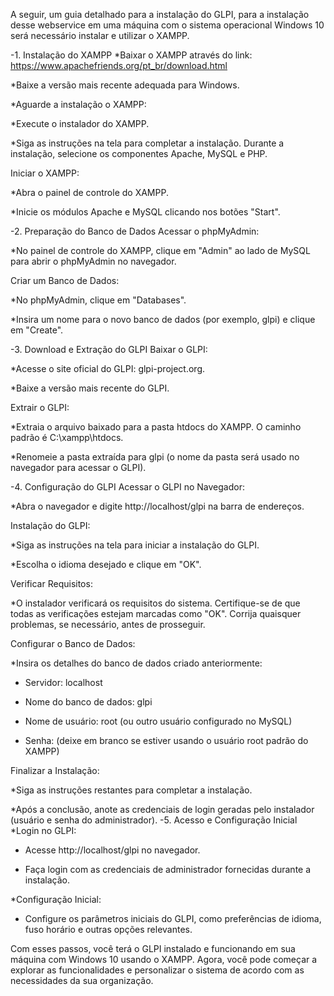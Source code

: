 A seguir, um guia detalhado para a instalação do GLPI, para a instalação desse webservice em uma máquina com o sistema operacional Windows 10 será necessário instalar e utilizar o XAMPP.

-1. Instalação do XAMPP
*Baixar o XAMPP através do link: https://www.apachefriends.org/pt_br/download.html

*Baixe a versão mais recente adequada para Windows.

*Aguarde a instalação o XAMPP:

*Execute o instalador do XAMPP.

*Siga as instruções na tela para completar a instalação. Durante a instalação, selecione os componentes Apache, MySQL e PHP.

Iniciar o XAMPP:

*Abra o painel de controle do XAMPP.

*Inicie os módulos Apache e MySQL clicando nos botões "Start".

-2. Preparação do Banco de Dados
Acessar o phpMyAdmin:

*No painel de controle do XAMPP, clique em "Admin" ao lado de MySQL para abrir o phpMyAdmin no navegador.

Criar um Banco de Dados:

*No phpMyAdmin, clique em "Databases".

*Insira um nome para o novo banco de dados (por exemplo, glpi) e clique em "Create".

-3. Download e Extração do GLPI
Baixar o GLPI:

*Acesse o site oficial do GLPI: glpi-project.org.

*Baixe a versão mais recente do GLPI.

Extrair o GLPI:

*Extraia o arquivo baixado para a pasta htdocs do XAMPP. O caminho padrão é C:\xampp\htdocs.

*Renomeie a pasta extraída para glpi (o nome da pasta será usado no navegador para acessar o GLPI).

-4. Configuração do GLPI
Acessar o GLPI no Navegador:

*Abra o navegador e digite http://localhost/glpi na barra de endereços.

Instalação do GLPI:

*Siga as instruções na tela para iniciar a instalação do GLPI.

*Escolha o idioma desejado e clique em "OK".

Verificar Requisitos:

*O instalador verificará os requisitos do sistema. Certifique-se de que todas as verificações estejam marcadas como "OK". Corrija quaisquer problemas, se necessário, antes de prosseguir.

Configurar o Banco de Dados:

*Insira os detalhes do banco de dados criado anteriormente:

 - Servidor: localhost

 - Nome do banco de dados: glpi

 - Nome de usuário: root (ou outro usuário configurado no MySQL)

 - Senha: (deixe em branco se estiver usando o usuário root padrão do XAMPP)

Finalizar a Instalação:

*Siga as instruções restantes para completar a instalação.

*Após a conclusão, anote as credenciais de login geradas pelo instalador (usuário e senha do administrador).
-5. Acesso e Configuração Inicial
*Login no GLPI:

 - Acesse http://localhost/glpi no navegador.

 - Faça login com as credenciais de administrador fornecidas durante a instalação.

*Configuração Inicial:

 - Configure os parâmetros iniciais do GLPI, como preferências de idioma, fuso horário e outras opções relevantes.

Com esses passos, você terá o GLPI instalado e funcionando em sua máquina com Windows 10 usando o XAMPP. Agora, você pode começar a explorar as funcionalidades e personalizar o sistema de acordo com as necessidades da sua organização.